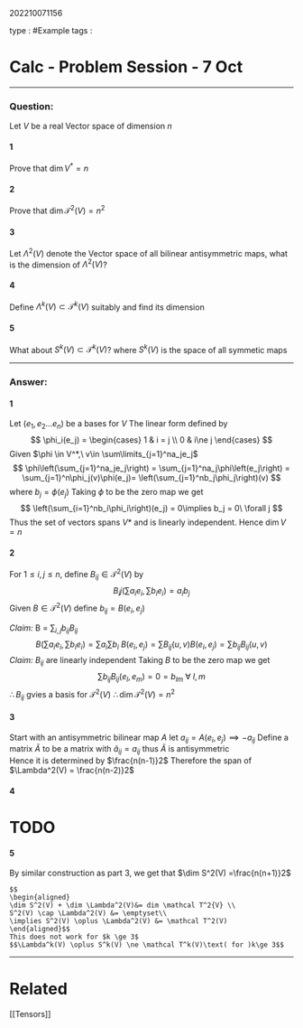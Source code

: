 202210071156

type : #Example
tags : 

#  Calc - Problem Session - 7 Oct
---
 ### Question:
 Let $V$ be a real Vector space of dimension $n$
#### 1
Prove that $\dim V^* = n$ 
#### 2
Prove that $\dim \mathcal{T}^2(V) = n^2$
#### 3
Let $\Lambda^2(V)$ denote the Vector space of all bilinear antisymmetric maps, what is the dimension of $\Lambda^2(V)$?
#### 4
Define $\Lambda^k(V) \subset \mathcal{T}^k(V)$ suitably and find its dimension
#### 5
What about $S^k(V) \subset \mathcal{T}^k(V)$? where $S^k(V)$ is the space of all symmetic maps


---
###  Answer:
#### 1
Let $(e_1,e_2\dots e_n)$ be a bases for $V$
The linear form defined by 
$$
  \phi_i(e_j) =
    \begin{cases}
      1 & i = j \\
      0 & i\ne j 
    \end{cases} 
$$
Given $\phi \in V^*,\ v\in \sum\limits_{j=1}^na_je_j$ 
$$
\phi\left(\sum_{j=1}^na_je_j\right) = \sum_{j=1}^na_j\phi\left(e_j\right) = 
\sum_{j=1}^n\phi_j(v)\phi(e_j)= 
\left(\sum_{j=1}^nb_j\phi_j\right)(v) 
$$
where $b_j = \phi(e_j)$
Taking $\phi$ to be the zero map we get 
$$
\left(\sum_{i=1}^nb_i\phi_i\right)(e_j) = 0\implies b_j = 0\ \forall j 
$$
Thus the set of vectors spans $V*$ and is linearly independent.
Hence $\dim V = n$
#### 2
For $1 \le i, j \le n$, define $B_{ij}\in\mathcal{T}^2(V)$ by
$$
B_ij\left(\sum a_ie_i, \sum b_ie_i\right) = a_ib_j
$$
Given $B\in \mathcal{T}^2(V)$ define $b_{ij} = B(e_i, e_j)$

_Claim:_ B = $\sum_{i,j} b_{ij}B_{ij}$ 
$$
B\left(\sum a_ie_i, \sum b_ie_i\right) = 
\sum a_i \sum b_i\ B(e_i, e_j) = 
\sum B_{ij}(u,v)B(e_i,e_j) =
\sum b_{ij}B_{ij}(u,v)
$$
_Claim:_ $B_{ij}$  are linearly independent
Taking $B$ to be the zero map we get 
$$
\sum b_{ij}B_{ij}(e_l,e_m) = 0 = b_{lm}\ \forall\ l,m 
$$
$\therefore B_{ij}$ gvies a basis for $\mathcal{T}^2(V)$ 
$\therefore \dim \mathcal{T}^2(V) = n^2$
#### 3
Start with an antisymmetric bilinear map $A$
let $a_{ij} = A(e_i, e_j)\implies -a_{ij}$
Define a matrix $\tilde A$ to be a matrix with $\tilde a_{ij} = a_{ij}$ thus $\tilde A$ is antisymmetric  
Hence it is determined by $\frac{n(n-1)}2$
Therefore the span of $\Lambda^2(V) = \frac{n(n-2)}2$
#### 4
# TODO
#### 5
By similar construction as part 3, we get that $\dim S^2(V) =\frac{n(n+1)}2$
```ad-note
$$
\begin{aligned}
\dim S^2(V) + \dim \Lambda^2(V)&= dim \mathcal T^2{V} \\
S^2(V) \cap \Lambda^2(V) &= \emptyset\\
\implies S^2(V) \oplus \Lambda^2(V) &= \mathcal T^2(V)
\end{aligned}$$
This does not work for $k \ge 3$
$$\Lambda^k(V) \oplus S^k(V) \ne \mathcal T^k(V)\text( for )k\ge 3$$
```




---
# Related
[[Tensors]]

